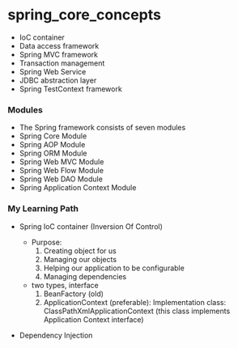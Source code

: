 # spring_core_concepts
* IoC container
* Data access framework
* Spring MVC framework
* Transaction management
* Spring Web Service
* JDBC abstraction layer
* Spring TestContext framework

### Modules
* The Spring framework consists of seven modules
* Spring Core Module
* Spring AOP Module
* Spring ORM Module
* Spring Web MVC Module
* Spring Web Flow Module
* Spring Web DAO Module
* Spring Application Context Module

### My Learning Path

* Spring IoC container (Inversion Of Control) 
	* Purpose: 
		1. Creating object for us
		2. Managing our objects
		3. Helping our application to be configurable
		4. Managing dependencies
	* two types, interface
		1. BeanFactory (old)
		2. ApplicationContext (preferable): Implementation class: ClassPathXmlApplicationContext (this class implements Application Context interface)


* Dependency Injection
